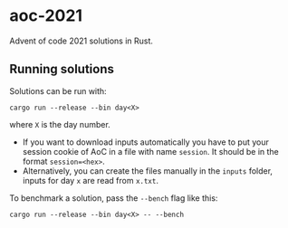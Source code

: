 # aoc-2021
Advent of code 2021 solutions in Rust.

## Running solutions
Solutions can be run with:
```
cargo run --release --bin day<X>
```
where `X` is the day number.

- If you want to download inputs automatically you have to put your session cookie of AoC in a file with name `session`. It should be in the format `session=<hex>`.
- Alternatively, you can create the files manually in the `inputs` folder, inputs for day `x` are read from `x.txt`.

To benchmark a solution, pass the `--bench` flag like this:
```
cargo run --release --bin day<X> -- --bench
```
